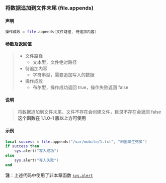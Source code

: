### 将数据追加到文件末尾 \(**file\.appends**\)


#### 声明
```lua
操作成败 = file.appends(文件路径, 待追加内容)
```


#### 参数及返回值
> - 文件路径
>   - 文本型，文件绝对路径
> - 待追加内容
>   - 字符串型，需要追加写入的数据
> - 操作成败
>   - 布尔型，操作成功返回 true，操作失败返回 false


#### 说明
> 将数据追加到文件末尾，文件不存在会创建文件，目录不存在会返回 false  
> **这个函数在 1\.1\.0\-1 版以上方可使用**  


#### 示例  
```lua
local success = file.appends("/var/mobile/1.txt", "利国家生死矣")
if success then
    sys.alert("写入成功")
else
    sys.alert("写入失败")
end
```
**注**：上述代码中使用了非本章函数 [`sys.alert`](/Handbook/sys/sys.alert.md)  

